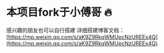 # 本项目fork于小傅哥 🔥
感兴趣的朋友也可以自行搭建 详细搭建博客文档：[https://mp.weixin.qq.com/s/aK9Z9RkqWMUpcNzUREEx4Q](https://mp.weixin.qq.com/s/aK9Z9RkqWMUpcNzUREEx4Q)
